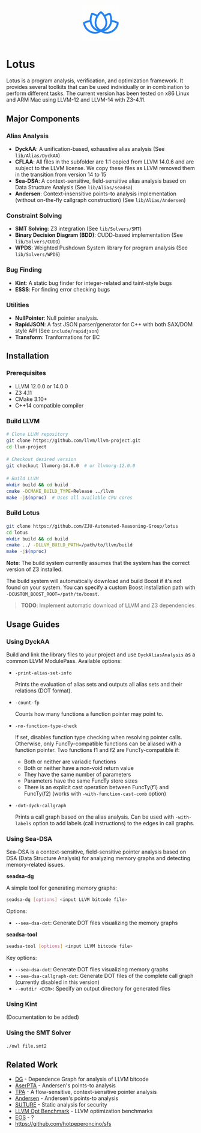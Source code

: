<p align="center">
  <img src="doc/logo.jpg" alt="Lotus Logo" width="100"/>
</p>

# Lotus 

Lotus is a program analysis, verification, and optimization framework. It provides several toolkits that can be used
individually or in combination to perform different tasks.
The current version has been tested on x86 Linux and ARM Mac using LLVM-12 and LLVM-14 with Z3-4.11.

## Major Components

### Alias Analysis

- **DyckAA**: A unification-based, exhaustive alias analysis (See `lib/Alias/DyckAA`)
- **CFLAA**: All files in the subfolder are 1:1 copied from LLVM 14.0.6 and are subject to the LLVM license.
  We copy these files as LLVM removed them in the transition from version 14 to 15
- **Sea-DSA**: A context-sensitive, field-sensitive alias analysis based on Data Structure Analysis (See `lib/Alias/seadsa`)
- **Andersen**: Context-insensitive points-to analysis implementation (without on-the-fly callgraph construction) (See `lib/Alias/Andersen`)

### Constraint Solving

- **SMT Solving**: Z3 integration (See `lib/Solvers/SMT`)
- **Binary Decision Diagram (BDD)**: CUDD-based implementation (See `lib/Solvers/CUDD`)
- **WPDS**: Weighted Pushdown System library for program analysis (See `lib/Solvers/WPDS`)

### Bug Finding

- **Kint**: A static bug finder for integer-related and taint-style bugs
- **ESSS**: For finding error checking bugs

### Utilities

- **NullPointer**: Null pointer analysis.
- **RapidJSON**: A fast JSON parser/generator for C++ with both SAX/DOM style API (See `include/rapidjson`)
- **Transform**: Tranformations for BC

## Installation

### Prerequisites

- LLVM 12.0.0 or 14.0.0
- Z3 4.11
- CMake 3.10+
- C++14 compatible compiler

### Build LLVM

```bash
# Clone LLVM repository
git clone https://github.com/llvm/llvm-project.git
cd llvm-project

# Checkout desired version
git checkout llvmorg-14.0.0  # or llvmorg-12.0.0

# Build LLVM
mkdir build && cd build
cmake -DCMAKE_BUILD_TYPE=Release ../llvm
make -j$(nproc)  # Uses all available CPU cores
```

### Build Lotus

```bash
git clone https://github.com/ZJU-Automated-Reasoning-Group/lotus
cd lotus
mkdir build && cd build
cmake ../ -DLLVM_BUILD_PATH=/path/to/llvm/build
make -j$(nproc)
```

**Note**: The build system currently assumes that the system has the correct version of Z3 installed.

The build system will automatically download and build Boost if it's not found on your system. You can specify a custom Boost installation path with `-DCUSTOM_BOOST_ROOT=/path/to/boost`.

> **TODO**: Implement automatic download of LLVM and Z3 dependencies

## Usage Guides

### Using DyckAA

Build and link the library files to your project and use `DyckAliasAnalysis` as a common LLVM ModulePass. 
Available options:

* `-print-alias-set-info`
  
  Prints the evaluation of alias sets and outputs all alias sets and their relations (DOT format).

* `-count-fp`
  
  Counts how many functions a function pointer may point to.

* `-no-function-type-check`
  
  If set, disables function type checking when resolving pointer calls. Otherwise, only FuncTy-compatible functions can be aliased with a function pointer. Two functions f1 and f2 are FuncTy-compatible if:
  
  - Both or neither are variadic functions
  - Both or neither have a non-void return value
  - They have the same number of parameters
  - Parameters have the same FuncTy store sizes
  - There is an explicit cast operation between FuncTy(f1) and FuncTy(f2) (works with `-with-function-cast-comb` option)

* `-dot-dyck-callgraph`
  
  Prints a call graph based on the alias analysis. Can be used with `-with-labels` option to add labels (call instructions) to the edges in call graphs.

### Using Sea-DSA

Sea-DSA is a context-sensitive, field-sensitive pointer analysis based on DSA (Data Structure Analysis) for analyzing memory graphs and detecting memory-related issues.


**seadsa-dg**

A simple tool for generating memory graphs:

```bash
seadsa-dg [options] <input LLVM bitcode file>
```

Options:
- `--sea-dsa-dot`: Generate DOT files visualizing the memory graphs

**seadsa-tool**

```bash
seadsa-tool [options] <input LLVM bitcode file>
```

Key options:
- `--sea-dsa-dot`: Generate DOT files visualizing memory graphs
- `--sea-dsa-callgraph-dot`: Generate DOT files of the complete call graph (currently disabled in this version)
- `--outdir <DIR>`: Specify an output directory for generated files

### Using Kint

(Documentation to be added)

### Using the SMT Solver

```bash
./owl file.smt2
```

## Related Work

- [DG](https://github.com/mchalupa/dg) - Dependence Graph for analysis of LLVM bitcode
- [AserPTA](https://github.com/PeimingLiu/AserPTA) - Andersen's points-to analysis
- [TPA](https://github.com/grievejia/tpa) - A flow-sensitive, context-sensitive pointer analysis
- [Andersen](https://github.com/grievejia/andersen) - Andersen's points-to analysis
- [SUTURE](https://github.com/seclab-ucr/SUTURE) - Static analysis for security
- [LLVM Opt Benchmark](https://github.com/dtcxzyw/llvm-opt-benchmark) - LLVM optimization benchmarks
- [EOS](https://github.com/gpoesia/eos) - ?
- https://github.com/hotpeperoncino/sfs